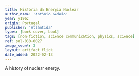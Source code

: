 ```yaml
---
title: História da Energia Nuclear
author_name: 'António Gedeão'
year: y1962
origin: Portugal
publisher: 'Atlântida'
types: [book cover, book]
tags: [non-fiction, science communication, physics, science]
ref: sol-030-0027
image_count: 2
layout: artifact_flick
date_added: 2022-02-13
---
```

A history of nuclear energy.
